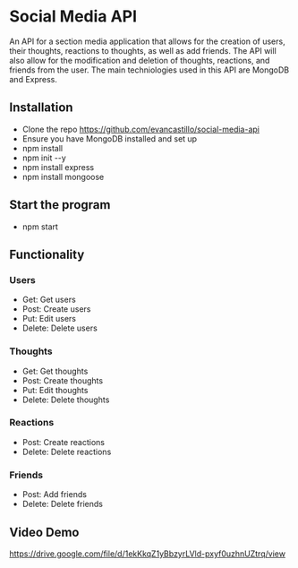 # Social Media API

An API for a section media application that allows for the creation of users, their thoughts, reactions to thoughts, as well as add friends. The API will also allow for the modification and deletion of thoughts, reactions, and friends from the user. The main techniologies used in this API are MongoDB and Express.

## Installation

- Clone the repo https://github.com/evancastillo/social-media-api
- Ensure you have MongoDB installed and set up
- npm install
- npm init --y
- npm install express
- npm install mongoose

## Start the program

- npm start

## Functionality

### Users

* Get: Get users
* Post: Create users
* Put: Edit users
* Delete: Delete users

### Thoughts

* Get: Get thoughts
* Post: Create thoughts
* Put: Edit thoughts
* Delete: Delete thoughts

### Reactions

* Post: Create reactions
* Delete: Delete reactions

### Friends

* Post: Add friends
* Delete: Delete friends

## Video Demo

https://drive.google.com/file/d/1ekKkqZ1yBbzyrLVld-pxyf0uzhnUZtrq/view